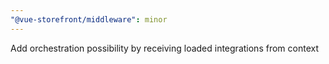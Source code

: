 ```yaml
---
"@vue-storefront/middleware": minor
---
```


Add orchestration possibility by receiving loaded integrations from context

